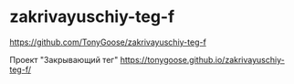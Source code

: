 # zakrivayuschiy-teg-f
https://github.com/TonyGoose/zakrivayuschiy-teg-f

Проект "Закрывающий тег"
https://tonygoose.github.io/zakrivayuschiy-teg-f/
